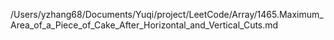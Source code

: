 /Users/yzhang68/Documents/Yuqi/project/LeetCode/Array/1465.Maximum_Area_of_a_Piece_of_Cake_After_Horizontal_and_Vertical_Cuts.md